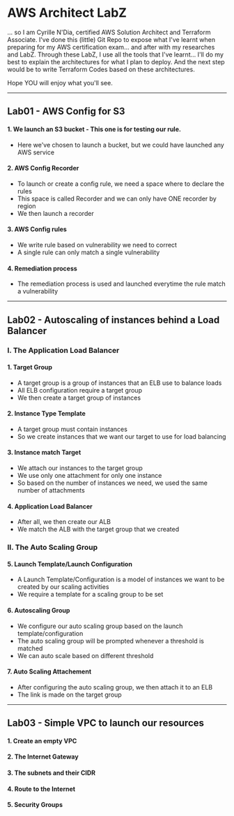 # AWS Architect LabZ
... so I am Cyrille N'Dia, certified AWS Solution Architect and Terraform Associate.
I've done this (little) Git Repo to expose what I've learnt when preparing for my AWS certification exam... and after with my researches and LabZ.
Through these LabZ, I use all the tools that I've learnt... I'll do my best to explain the architectures for what I plan to deploy. And the next step would be to write Terraform Codes based on these architectures.

Hope YOU will enjoy what you'll see.

---
## Lab01 - AWS Config for S3
#### 1. We launch an S3 bucket - This one is for testing our rule.
- Here we've chosen to launch a bucket, but we could have launched any AWS service

#### 2. AWS Config Recorder
- To launch or create a config rule, we need a space where to declare the rules
- This space is called Recorder and we can only have ONE recorder by region
- We then launch a recorder

#### 3. AWS Config rules
- We write rule based on vulnerability we need to correct
- A single rule can only match a single vulnerability

#### 4. Remediation process
- The remediation process is used and launched everytime the rule match a vulnerability

---
## Lab02 - Autoscaling of instances behind a Load Balancer
### I. The Application Load Balancer
#### 1. Target Group
- A target group is a group of instances that an ELB use to balance loads
- All ELB configuration require a target group
- We then create a target group of instances

#### 2. Instance Type Template
- A target group must contain instances
- So we create instances that we want our target to use for load balancing

#### 3. Instance match Target
- We attach our instances to the target group
- We use only one attachment for only one instance
- So based on the number of instances we need, we used the same number of attachments

#### 4. Application Load Balancer
- After all, we then create our ALB
- We match the ALB with the target group that we created

### II. The Auto Scaling Group

#### 5. Launch Template/Launch Configuration
- A Launch Template/Configuration is a model of instances we want to be created by our scaling activities
- We require a template for a scaling group to be set

#### 6. Autoscaling Group
- We configure our auto scaling group based on the launch template/configuration
- The auto scaling group will be prompted whenever a threshold is matched
- We can auto scale based on different threshold

#### 7. Auto Scaling Attachement
- After configuring the auto scaling group, we then attach it to an ELB
- The link is made on the target group

---
## Lab03 - Simple VPC to launch our resources
#### 1. Create an empty VPC
#### 2. The Internet Gateway
#### 3. The subnets and their CIDR
#### 4. Route to the Internet
#### 5. Security Groups
